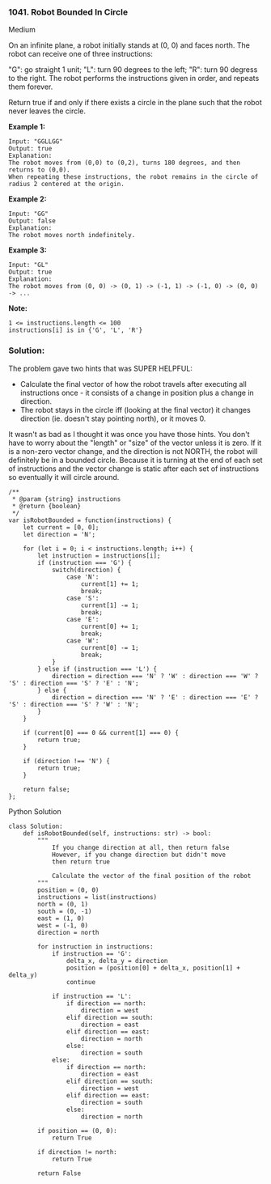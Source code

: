 ### 1041. Robot Bounded In Circle
Medium

On an infinite plane, a robot initially stands at (0, 0) and faces north.  The robot can receive one of three instructions:

"G": go straight 1 unit;
"L": turn 90 degrees to the left;
"R": turn 90 degress to the right.
The robot performs the instructions given in order, and repeats them forever.

Return true if and only if there exists a circle in the plane such that the robot never leaves the circle.

**Example 1:**
```
Input: "GGLLGG"
Output: true
Explanation: 
The robot moves from (0,0) to (0,2), turns 180 degrees, and then returns to (0,0).
When repeating these instructions, the robot remains in the circle of radius 2 centered at the origin.
```

**Example 2:**
```
Input: "GG"
Output: false
Explanation: 
The robot moves north indefinitely.
```

**Example 3:**
```
Input: "GL"
Output: true
Explanation: 
The robot moves from (0, 0) -> (0, 1) -> (-1, 1) -> (-1, 0) -> (0, 0) -> ...
```

**Note:**
```
1 <= instructions.length <= 100
instructions[i] is in {'G', 'L', 'R'}
```

### Solution:
The problem gave two hints that was SUPER HELPFUL:
- Calculate the final vector of how the robot travels after executing all instructions once - it consists of a change in position plus a change in direction.
- The robot stays in the circle iff (looking at the final vector) it changes direction (ie. doesn't stay pointing north), or it moves 0.

It wasn't as bad as I thought it was once you have those hints. You don't have to worry about the "length" or "size" of the vector unless it is zero.
If it is a non-zero vector change, and the direction is not NORTH, the robot will definitely be in a bounded circle. Because it is turning at the end 
of each set of instructions and the vector change is static after each set of instructions so eventually it will circle around.

```
/**
 * @param {string} instructions
 * @return {boolean}
 */
var isRobotBounded = function(instructions) {
    let current = [0, 0];
    let direction = 'N';
    
    for (let i = 0; i < instructions.length; i++) {
        let instruction = instructions[i];
        if (instruction === 'G') {
            switch(direction) {
                case 'N':
                    current[1] += 1;
                    break;
                case 'S':
                    current[1] -= 1;
                    break;  
                case 'E':
                    current[0] += 1;
                    break;
                case 'W':
                    current[0] -= 1;
                    break;
            }
        } else if (instruction === 'L') {
            direction = direction === 'N' ? 'W' : direction === 'W' ? 'S' : direction === 'S' ? 'E' : 'N';
        } else {
            direction = direction === 'N' ? 'E' : direction === 'E' ? 'S' : direction === 'S' ? 'W' : 'N';            
        }
    }
    
    if (current[0] === 0 && current[1] === 0) {
        return true;
    }
    
    if (direction !== 'N') {
        return true;
    }
    
    return false;
};
```
Python Solution
```
class Solution:
    def isRobotBounded(self, instructions: str) -> bool:
        """
            If you change direction at all, then return false
            However, if you change direction but didn't move
            then return true
            
            Calculate the vector of the final position of the robot
        """
        position = (0, 0)
        instructions = list(instructions)
        north = (0, 1)
        south = (0, -1)
        east = (1, 0)
        west = (-1, 0)
        direction = north
        
        for instruction in instructions:
            if instruction == 'G':
                delta_x, delta_y = direction
                position = (position[0] + delta_x, position[1] + delta_y)
                continue
                
            if instruction == 'L':
                if direction == north:
                    direction = west
                elif direction == south:
                    direction = east
                elif direction == east:
                    direction = north
                else:
                    direction = south
            else:
                if direction == north:
                    direction = east
                elif direction == south:
                    direction = west
                elif direction == east:
                    direction = south
                else:
                    direction = north
        
        if position == (0, 0):
            return True
        
        if direction != north:
            return True
        
        return False
```
